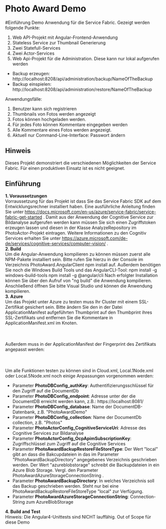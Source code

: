 Photo Award Demo
================
#Einführung
Demo Anwendung für die Service Fabric. Gezeigt werden folgende Punkte:
1. Web API-Projekt mit Angular-Frontend-Anwendung
2. Stateless Service zur Thumbnail Generierung
3. Zwei Statefull-Services 
4. Zwei Actor-Services
5. Web Api-Projekt für die Administration. Diese kann nur lokal aufgerufen werden
* Backup erzeugen: http://localhost:8208/api/administration/backup/NameOfTheBackup
* Backup einspielen: http://localhost:8208/api/administration/restore/NameOfTheBackup

Anwendungsfälle:
1. Benutzer kann sich registrieren
2. Thumbnails von Fotos werden angezeigt
3. Fotos können hochgeladen werden.
4. Für jedes Foto können Kommentare eingegeben werden
5. Alle Kommentare eines Fotos werden angezeigt. 
6. Aktuell nur Command-Line-Interface: Passwort ändern

Hinweis
-------
Dieses Projekt demonstriert die verschiedenen Möglichkeiten der Service Fabric. Für einen produktiven Einsatz ist es nicht geeignet.

Einführung
----------
**1. Voraussetzungen**  
Vorraussetzung für das Projekt ist dass Sie das Service Fabric SDK auf dem Entwicklungsrechner installiert haben. Eine ausführliche Anleitung finden Sie unter https://docs.microsoft.com/en-us/azure/service-fabric/service-fabric-get-started .
Damit aus der Anwendung der Cognitive Service zur Bildanalyse aufgerufen werden kann müssen Sie sich einen Zugriffstoken erzeugen lassen und diesen in der Klasse AnalyzeRepository im PhotoActor-Projekt eintragen.
Weitere Informationen zu den Cognitiv Services erhalten Sie unter https://azure.microsoft.com/de-de/services/cognitive-services/computer-vision/ .  
**2.	Build**  
Um die Angular-Anwendung kompilieren zu können müssen zuerst alle NPM-Pakete installiert sein. Bitte rufen Sie hierzu  in der Console im Verzeichnis PhotoAward.AngularClient npm install auf. Außerdem benötigen Sie noch die Windows Build Tools und  das AngularCLI-Tool: 
npm install -g windows-build-tools
npm install -g @angular/cli 
Nach erfolgter Installation können Sie über den Aufruf von "ng build" die Anwendung kompilieren.  
Anschließend öffnen Sie bitte Visual Studio und können die Anwendung kompilieren.  
**3.  Azure**  
Um das Projekt unter Azure zu testen muss Ihr Cluster mit einem SSL-Zertifikat gesichert sein. Bitte ändern Sie den in der Datei ApplicationManifest aufgeführten 
Thumbprint auf den Thumbprint ihres SSL-Zertifikats und entfernen Sie die Kommentare in ApplicationManifest.xml im Knoten.  
<Policies>  
      <!-- <EndpointBindingPolicy EndpointRef="ServiceEndpointssl" CertificateRef="TestCert1" />  -->  
</Policies>  
Außerdem muss in der ApplicationManifest der Fingerprint des Zertifikats angepasst werden:  
<Certificates>  
    <EndpointCertificate X509StoreName="MY" X509FindValue="2B5C7A6BDFCE84CC7559977375D384494CC3D2A5" Name="TestCert1" />  
</Certificates>  
Um alle Funktionen testen zu können sind in Cloud.xml, Local.1Node.xml oder Local.5Node.xml noch einige Anpassungen vorgenommen werden:
  
* Parameter **PhotoDBConfig_authKey**: Authentifizierungsschlüssel für den Zugriff auf die DocumentDb
* Parameter **PhotoDBConfig_endpoint**: Adresse unter der die DocumentDB erreicht werden kann, z.B.: https://localhost:8081/
* Parameter **PhotoDBConfig_database**: Name der DocumentDB-Datenbank, z.B. "PhotoAwardDemo" 
* Parameter **PhotoDBConfig_collection**: Name der DocumentDb collection, z.B. "Photos"
* Parameter **PhotoActorConfig_CognitiveServiceUri**: Adresse des Cognitive Services zur Bildanalyse
* Parameter **PhotoActorConfig_OcpApimSubscriptionKey**: Zugriffschlüssel zum Zugriff auf die Cognitive Services
* Parameter **PhotoAwardBackupRestoreFileStoreType**: Der Wert "local" gibt an dass die Bakcupdateien in das im Parameter "PhotoAwardBackupDirectory" angegebenes Verzeichnis geschrieben werden. Der Wert "azureblobstorage" schreibt die Backupdateien in ein Azure Blob Storage. Vergl. den Parameter PhotoAwardAzureStorageConnectionString .
* Parameter **PhotoAwardBackupDirectory**: In welches Verzeichnis soll das Backup geschrieben werden. Steht nur bei eine PhotoAwardBackupRestoreFileStoreType "local" zur Verfügung.
* Parameter **PhotoAwardAzureStorageConnectionString**: Connection-String zum AzureBlobStorage

**4. Build and Test**  
Hinweis: Die Angular4-Unittests sind NICHT lauffähig. Out of Scope für diese Demo 


